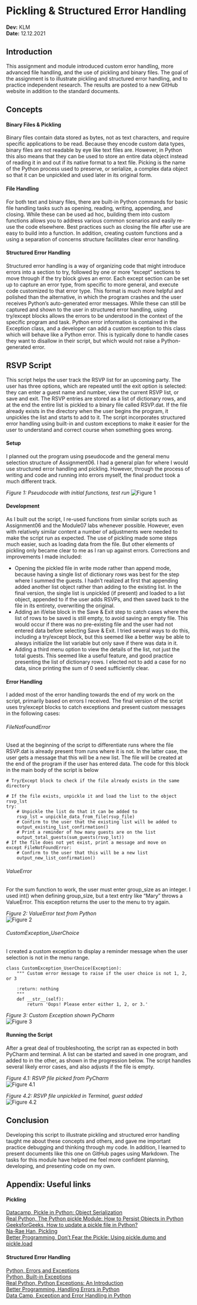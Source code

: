 # Pickling & Structured Error Handling
**Dev:** KLM  
**Date:** 12.12.2021  

## Introduction
This assignment and module introduced custom error handling, more advanced file handling, and the use of pickling and binary files. The goal of the assignment is to illustrate pickling and structured error handling, and to practice independent research. The results are posted to a new GitHub website in addition to the standard documents.  
  
## Concepts

#### Binary Files & Pickling
Binary files contain data stored as bytes, not as text characters, and require specific applications to be read. Because they encode custom data types, binary files are not readable by eye like text files are. However, in Python this also means that they can be used to store an entire data object instead of reading it in and out if its native format to a text file. Picking is the name of the Python process used to preserve, or serialize, a complex data object so that it can be unpickled and used later in its original form.      

#### File Handling
For both text and binary files, there are built-in Python commands for basic file handling tasks such as opening, reading, writing, appending, and closing. While these can be used ad hoc, building them into custom functions allows you to address various common scenarios and easily re-use the code elsewhere. Best practices such as closing the file after use are easy to build into a function. In addition, creating custom functions and a using a separation of concerns structure facilitates clear error handling. 

#### Structured Error Handling       
Structured error handling is a way of organizing code that might introduce errors into a section to try, followed by one or more “except” sections to move through if the try block gives an error. Each except section can be set up to capture an error type, from specific to more general, and execute code customized to that error type. This format is much more helpful and polished than the alternative, in which the program crashes and the user receives Python’s auto-generated error messages. While these can still be captured and shown to the user in structured error handling, using try/except blocks allows the errors to be understood in the context of the specific program and task. Python error information is contained in the Exception class, and a developer can add a custom exception to this class which will behave like a Python error. This is typically done to handle cases they want to disallow in their script, but which would not raise a Python-generated error.  

## RSVP Script
This script helps the user track the RSVP list for an upcoming party. The user has three options, which are repeated until the exit option is selected: they can enter a guest name and number, view the current RSVP list, or save and exit. The RSVP entries are stored as a list of dictionary rows, and at the end the entire list is pickled to a binary file called RSVP.dat. If the file already exists in the directory when the user begins the program, it unpickles the list and starts to add to it. The script incorporates structured error handling using built-in and custom exceptions to make it easier for the user to understand and correct course when something goes wrong.     

#### Setup
I planned out the program using pseudocode and the general menu selection structure of Assignment06. I had a general plan for where I would use structured error handling and pickling. However, through the process of writing and code and running into errors myself, the final product took a much different track.

_Figure 1: Pseudocode with initial functions, test run_
![Figure 1](images/Figure01.png)

#### Development
As I built out the script, I re-used functions from similar scripts such as Assignment06 and the Module07 labs whenever possible. However, even with relatively similar content a number of adjustments were needed to make the script run as expected. The use of pickling made some steps much easier, such as loading data from the file. But other elements of pickling only became clear to me as I ran up against errors. Corrections and improvements I made included:
- Opening the pickled file in write mode rather than append mode, because having a single list of dictionary rows was best for the step where I summed the guests. I hadn’t realized at first that appending added another list object rather than adding to the existing list. In the final version, the single list is unpickled (if present) and loaded to a list object, appended to if the user adds RSVPs, and then saved back to the file in its entirety, overwriting the original.   
- Adding an if/else block in the Save & Exit step to catch cases where the list of rows to be saved is still empty, to avoid saving an empty file. This would occur if there was no pre-existing file and the user had not entered data before selecting Save & Exit. I tried several ways to do this, including a try/except block, but this seemed like a better way be able to always initialize the list variable but only save if there was data in it.    
- Adding a third menu option to view the details of the list, not just the total guests. This seemed like a useful feature, and good practice presenting the list of dictionary rows. I elected not to add a case for no data, since printing the sum of 0 seed sufficiently clear.    

#### Error Handling
I added most of the error handling towards the end of my work on the script, primarily based on errors I received. The final version of the script uses try/except blocks to catch exceptions and present custom messages in the following cases:

###### FileNotFoundError
Used at the beginning of the script to differentiate runs where the file RSVP.dat is already present from runs where it is not. In the latter case, the user gets a message that this will be a new list. The file will be created at the end of the program if the user has entered data. The code for this block in the main body of the script is below

```
# Try/Except block to check if the file already exists in the same directory

# If the file exists, unpickle it and load the list to the object rsvp_lst
try:  
    # Unpickle the list do that it can be added to
    rsvp_lst = unpickle_data_from_file(rsvp_file)
    # Confirm to the user that the existing list will be added to
    output_existing_list_confirmation()  
    # Print a reminder of how many guests are on the list
    output_total_guests(sum_guests(rsvp_lst))  
# If the file does not yet exist, print a message and move on
except FileNotFoundError:  
    # Confirm to the user that this will be a new list
    output_new_list_confirmation()  
```

###### ValueError
For the sum function to work, the user must enter group_size as an integer. I used int() when defining group_size, but a text entry like “Mary” throws a ValueError. This exception returns the user to the menu to try again.

_Figure 2: ValueError text from Python_  
![Figure 2](images/Figure02.png)

###### CustomException_UserChoice
I created a custom exception to display a reminder message when the user selection is not in the menu range.
```
class CustomException_UserChoice(Exception):
    """ Custom error message to raise if the user choice is not 1, 2, or 3

    :return: nothing
    """
    def __str__(self):
        return 'Oops! Please enter either 1, 2, or 3.'
```

_Figure 3: Custom Exception shown PyCharm_  
![Figure 3](images/Figure03.png)

#### Running the Script
After a great deal of troubleshooting, the script ran as expected in both PyCharm and terminal. A list can be started and saved in one program, and added to in the other, as shown in the progression below. The script handles several likely error cases, and also adjusts if the file is empty.

_Figure 4.1: RSVP file picked from PyCharm_  
![Figure 4.1](images/Figure04-1.jpg)

_Figure 4.2: RSVP file unpickled in Terminal, guest added_  
![Figure 4.2](images/Figure04-2.png)

## Conclusion
Developing this script to illustrate pickling and structured error handling taught me about these concepts and others, and gave me important practice debugging and thinking through my code. In addition, I learned to present documents like this one on GitHub pages using Markdown. The tasks for this module have helped me feel more confident planning, developing, and presenting code on my own.  

## Appendix: Useful links

#### Pickling
[Datacamp, Pickle in Python: Object Serialization](https://www.datacamp.com/community/tutorials/pickle-python-tutorial)  
[Real Python, The Python pickle Module: How to Persist Objects in Python](https://realpython.com/python-pickle-module/)  
[GeeksforGeeks, How to update a pickle file in Python?](https://www.geeksforgeeks.org/how-to-update-a-pickle-file-in-python/)  
[Na-Rae Han, Pickling](https://sites.pitt.edu/~naraehan/python3/pickling.html)  
[Better Programming, Don’t Fear the Pickle: Using pickle.dump and pickle.load](https://betterprogramming.pub/dont-fear-the-pickle-using-pickle-dump-and-pickle-load-5212f23dbbce)  

#### Structured Error Handling
[Python, Errors and Exceptions](https://docs.python.org/3/tutorial/errors.html)  
[Python, Built-in Exceptions](https://docs.python.org/3/library/exceptions.html#bltin-exceptions)  
[Real Python, Python Exceptions: An Introduction](https://realpython.com/python-exceptions/)  
[Better Programming, Handling Errors in Python](https://betterprogramming.pub/handling-errors-in-python-9f1b32952423)  
[Data Camp, Exception and Error Handling in Python](https://www.datacamp.com/community/tutorials/exception-handling-python)  
